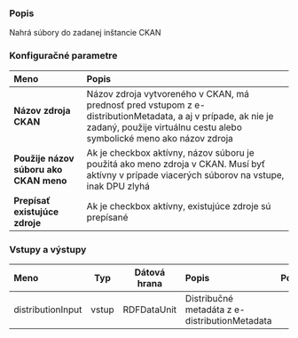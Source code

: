 ### Popis

Nahrá súbory do zadanej inštancie CKAN

### Konfiguračné parametre

| Meno | Popis |
|:----|:----|
|**Názov zdroja CKAN** | Názov zdroja vytvoreného v CKAN, má prednosť pred vstupom z e-distributionMetadata, a aj v prípade, ak nie je zadaný, použije virtuálnu cestu alebo symbolické meno ako názov zdroja |
|**Použije názov súboru ako CKAN meno** | Ak je checkbox aktívny, názov súboru je použitá ako meno zdroja v CKAN. Musí byť aktívny v prípade viacerých súborov na vstupe, inak DPU zlyhá |
|**Prepísať existujúce zdroje** | Ak je checkbox aktívny, existujúce zdroje sú prepísané |

### Vstupy a výstupy ###

|Meno |Typ | Dátová hrana | Popis | Povinné |
|:--------|:------:|:------:|:-------------|:---------------------:|
|distributionInput |vstup| RDFDataUnit| Distribučné metadáta z e-distributionMetadata | |